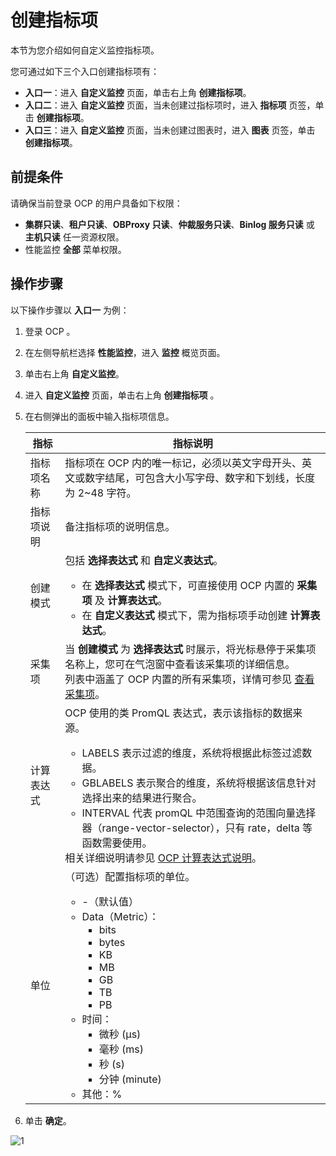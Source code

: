 # 创建指标项

本节为您介绍如何自定义监控指标项。

您可通过如下三个入口创建指标项有：

* **入口一**：进入 **自定义监控** 页面，单击右上角 **创建指标项**。
* **入口二**：进入 **自定义监控** 页面，当未创建过指标项时，进入 **指标项** 页签，单击 **创建指标项**。
* **入口三**：进入 **自定义监控** 页面，当未创建过图表时，进入 **图表** 页签，单击 **创建指标项**。

## 前提条件

请确保当前登录 OCP 的用户具备如下权限：

* **集群只读**、**租户只读**、**OBProxy 只读**、**仲裁服务只读**、**Binlog 服务只读** 或 **主机只读** 任一资源权限。
* 性能监控 **全部** 菜单权限。

## 操作步骤

以下操作步骤以 **入口一** 为例：

1. 登录 OCP 。

2. 在左侧导航栏选择 **性能监控**，进入 **监控** 概览页面。

3. 单击右上角 **自定义监控**。

4. 进入 **自定义监控** 页面，单击右上角 **创建指标项** 。

5. 在右侧弹出的面板中输入指标项信息。

    | 指标 | 指标说明 |
    |------|---------|
    | 指标项名称 | 指标项在 OCP 内的唯一标记，必须以英文字母开头、英文或数字结尾，可包含大小写字母、数字和下划线，长度为 2~48 字符。 |
    | 指标项说明 | 备注指标项的说明信息。  |
    | 创建模式 | 包括 **选择表达式** 和 **自定义表达式**。<ul><li>在 **选择表达式** 模式下，可直接使用 OCP 内置的 **采集项** 及 **计算表达式**。</li><li>在 **自定义表达式** 模式下，需为指标项手动创建 **计算表达式**。</li></ul>  |
    | 采集项 | 当 **创建模式** 为 **选择表达式** 时展示，将光标悬停于采集项名称上，您可在气泡窗中查看该采集项的详细信息。<br> 列表中涵盖了 OCP 内置的所有采集项，详情可参见 [查看采集项](../200.view-collection-item.md)。  |
    | 计算表达式 | OCP 使用的类 PromQL 表达式，表示该指标的数据来源。<ul><li>LABELS 表示过滤的维度，系统将根据此标签过滤数据。</li><li>GBLABELS 表示聚合的维度，系统将根据该信息针对选择出来的结果进行聚合。</li><li>INTERVAL 代表 promQL 中范围查询的范围向量选择器（range-vector-selector），只有 rate，delta 等函数需要使用。</li></ul>相关详细说明请参见 [OCP 计算表达式说明](../500.ocp-monitoring-indicator-items.md)。  |
    | 单位 | （可选）配置指标项的单位。 <ul><li>-（默认值）</li><li>Data（Metric）：<ul><li>bits</li><li>bytes</li><li>KB</li><li>MB</li><li>GB</li><li>TB</li><li>PB</li></ul></li><li>时间：<ul><li>微秒 (µs)</li><li>毫秒 (ms)</li><li>秒 (s)</li><li>分钟 (minute)</li></ul></li><li>其他：%</li></ul>  |

6. 单击 **确定**。

![1](https://obbusiness-private.oss-cn-shanghai.aliyuncs.com/doc/img/ocp/421/%E5%88%9B%E5%BB%BA%E6%8C%87%E6%A0%87%E9%A1%B9.png)

